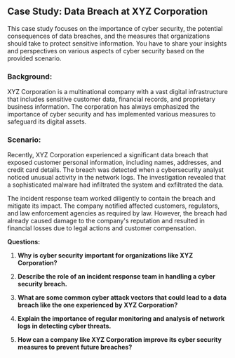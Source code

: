 ## Case Study: Data Breach at XYZ Corporation

This case study focuses on the importance of cyber security, the potential consequences of data breaches, and the measures that organizations should take to protect sensitive information. You have to share your insights and perspectives on various aspects of cyber security based on the provided scenario.

### Background:
XYZ Corporation is a multinational company with a vast digital infrastructure that includes sensitive customer data, financial records, and proprietary business information. The corporation has always emphasized the importance of cyber security and has implemented various measures to safeguard its digital assets.

### Scenario:
Recently, XYZ Corporation experienced a significant data breach that exposed customer personal information, including names, addresses, and credit card details. The breach was detected when a cybersecurity analyst noticed unusual activity in the network logs. The investigation revealed that a sophisticated malware had infiltrated the system and exfiltrated the data.

The incident response team worked diligently to contain the breach and mitigate its impact. The company notified affected customers, regulators, and law enforcement agencies as required by law. However, the breach had already caused damage to the company's reputation and resulted in financial losses due to legal actions and customer compensation.

**Questions:**

1. **Why is cyber security important for organizations like XYZ Corporation?**
   
2. **Describe the role of an incident response team in handling a cyber security breach.**
   
3. **What are some common cyber attack vectors that could lead to a data breach like the one experienced by XYZ Corporation?**
   
4. **Explain the importance of regular monitoring and analysis of network logs in detecting cyber threats.**
   
5. **How can a company like XYZ Corporation improve its cyber security measures to prevent future breaches?**
